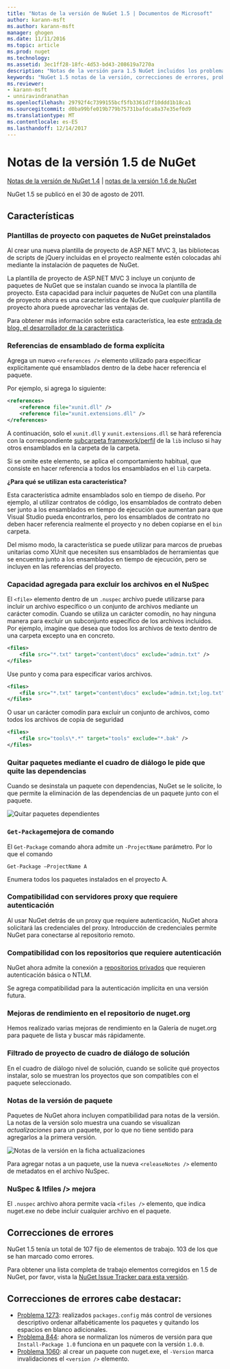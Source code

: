 ```yaml
---
title: "Notas de la versión de NuGet 1.5 | Documentos de Microsoft"
author: karann-msft
ms.author: karann-msft
manager: ghogen
ms.date: 11/11/2016
ms.topic: article
ms.prod: nuget
ms.technology: 
ms.assetid: 3ec1ff28-18fc-4d53-bd43-208619a7270a
description: "Notas de la versión para 1.5 NuGet incluidos los problemas conocidos, correcciones de errores, las funciones agregadas y dcr."
keywords: "NuGet 1.5 notas de la versión, correcciones de errores, problemas, conocidos agregan características, DCR"
ms.reviewer:
- karann-msft
- unniravindranathan
ms.openlocfilehash: 29792f4c7399155bcf5fb3361d7f10ddd1b18ca1
ms.sourcegitcommit: d0ba99bfe019b779b75731bafdca8a37e35ef0d9
ms.translationtype: MT
ms.contentlocale: es-ES
ms.lasthandoff: 12/14/2017
---
```

 # <a name="nuget-15-release-notes"></a>Notas de la versión 1.5 de NuGet

[Notas de la versión de NuGet 1.4](../release-notes/nuget-1.4.md) | [notas de la versión 1.6 de NuGet](../release-notes/nuget-1.6.md)

NuGet 1.5 se publicó en el 30 de agosto de 2011.

## <a name="features"></a>Características

### <a name="project-templates-with-preinstalled-nuget-packages"></a>Plantillas de proyecto con paquetes de NuGet preinstalados
Al crear una nueva plantilla de proyecto de ASP.NET MVC 3, las bibliotecas de scripts de jQuery incluidas en el proyecto realmente estén colocadas ahí mediante la instalación de paquetes de NuGet.

La plantilla de proyecto de ASP.NET MVC 3 incluye un conjunto de paquetes de NuGet que se instalan cuando se invoca la plantilla de proyecto. Esta capacidad para incluir paquetes de NuGet con una plantilla de proyecto ahora es una característica de NuGet que _cualquier_ plantilla de proyecto ahora puede aprovechar las ventajas de.

Para obtener más información sobre esta característica, lea este [entrada de blog, el desarrollador de la característica](http://blogs.msdn.com/b/marcinon/archive/2011/07/08/project-templates-and-preinstalled-nuget-packages.aspx).

### <a name="explicit-assembly-references"></a>Referencias de ensamblado de forma explícita
Agrega un nuevo `<references />` elemento utilizado para especificar explícitamente qué ensamblados dentro de la debe hacer referencia el paquete.

Por ejemplo, si agrega lo siguiente:

```xml
<references>
    <reference file="xunit.dll" />
    <reference file="xunit.extensions.dll" />
</references>
```

A continuación, solo el `xunit.dll` y `xunit.extensions.dll` se hará referencia con la correspondiente [subcarpeta framework/perfil](../schema/nuspec.md#explicit-assembly-references) de la `lib` incluso si hay otros ensamblados en la carpeta de la carpeta.

Si se omite este elemento, se aplica el comportamiento habitual, que consiste en hacer referencia a todos los ensamblados en el `lib` carpeta.

__¿Para qué se utilizan esta característica?__

Esta característica admite ensamblados solo en tiempo de diseño. Por ejemplo, al utilizar contratos de código, los ensamblados de contrato deben ser junto a los ensamblados en tiempo de ejecución que aumentan para que Visual Studio pueda encontrarlos, pero los ensamblados de contrato no deben hacer referencia realmente el proyecto y no deben copiarse en el `bin` carpeta.

Del mismo modo, la característica se puede utilizar para marcos de pruebas unitarias como XUnit que necesiten sus ensamblados de herramientas que se encuentra junto a los ensamblados en tiempo de ejecución, pero se incluyen en las referencias del proyecto.

### <a name="added-ability-to-exclude-files-in-the-nuspec"></a>Capacidad agregada para excluir los archivos en el NuSpec
El `<file>` elemento dentro de un `.nuspec` archivo puede utilizarse para incluir un archivo específico o un conjunto de archivos mediante un carácter comodín. Cuando se utiliza un carácter comodín, no hay ninguna manera para excluir un subconjunto específico de los archivos incluidos. Por ejemplo, imagine que desea que todos los archivos de texto dentro de una carpeta excepto una en concreto.

```xml
<files>
    <file src="*.txt" target="content\docs" exclude="admin.txt" />
</files>
```

Use punto y coma para especificar varios archivos.

```xml
<files>
    <file src="*.txt" target="content\docs" exclude="admin.txt;log.txt" />
</files>
```

O usar un carácter comodín para excluir un conjunto de archivos, como todos los archivos de copia de seguridad

```xml
<files>
    <file src="tools\*.*" target="tools" exclude="*.bak" />
</files>
```

### <a name="removing-packages-using-the-dialog-prompts-to-remove-dependencies"></a>Quitar paquetes mediante el cuadro de diálogo le pide que quite las dependencias
Cuando se desinstala un paquete con dependencias, NuGet se le solicite, lo que permite la eliminación de las dependencias de un paquete junto con el paquete.

![Quitar paquetes dependientes](./media/remove-dependent-packages.png)


### <a name="get-package-command-improvement"></a>`Get-Package`mejora de comando
El `Get-Package` comando ahora admite un `-ProjectName` parámetro. Por lo que el comando

    Get-Package –ProjectName A

Enumera todos los paquetes instalados en el proyecto A.

### <a name="support-for-proxies-that-require-authentication"></a>Compatibilidad con servidores proxy que requiere autenticación
Al usar NuGet detrás de un proxy que requiere autenticación, NuGet ahora solicitará las credenciales del proxy. Introducción de credenciales permite NuGet para conectarse al repositorio remoto.

### <a name="support-for-repositories-that-require-authentication"></a>Compatibilidad con los repositorios que requiere autenticación
NuGet ahora admite la conexión a [repositorios privados](../hosting-packages/local-feeds.md) que requieren autenticación básica o NTLM.

Se agrega compatibilidad para la autenticación implícita en una versión futura.

### <a name="performance-improvements-to-the-nugetorg-repository"></a>Mejoras de rendimiento en el repositorio de nuget.org
Hemos realizado varias mejoras de rendimiento en la Galería de nuget.org para paquete de lista y buscar más rápidamente.

### <a name="solution-dialog-project-filtering"></a>Filtrado de proyecto de cuadro de diálogo de solución
En el cuadro de diálogo nivel de solución, cuando se solicite qué proyectos instalar, solo se muestran los proyectos que son compatibles con el paquete seleccionado.

### <a name="package-release-notes"></a>Notas de la versión de paquete
Paquetes de NuGet ahora incluyen compatibilidad para notas de la versión. La notas de la versión solo muestra una cuando se visualizan _actualizaciones_ para un paquete, por lo que no tiene sentido para agregarlos a la primera versión.

![Notas de la versión en la ficha actualizaciones](./media/manage-nuget-packages-release-notes.png)

Para agregar notas a un paquete, use la nueva `<releaseNotes />` elemento de metadatos en el archivo NuSpec.

### <a name="nuspec-ltfiles-gt-improvement"></a>NuSpec & ltfiles /&gt; mejora
El `.nuspec` archivo ahora permite vacía `<files />` elemento, que indica nuget.exe no debe incluir cualquier archivo en el paquete.

## <a name="bug-fixes"></a>Correcciones de errores
NuGet 1.5 tenía un total de 107 fijo de elementos de trabajo. 103 de los que se han marcado como errores.

Para obtener una lista completa de trabajo elementos corregidos en 1.5 de NuGet, por favor, vista la [NuGet Issue Tracker para esta versión](http://nuget.codeplex.com/workitem/list/advanced?keyword=&status=All&type=All&priority=All&release=NuGet%201.5&assignedTo=All&component=All&sortField=Summary&sortDirection=Descending&page=0).

## <a name="bug-fixes-worth-noting"></a>Correcciones de errores cabe destacar:

* [Problema 1273](http://nuget.codeplex.com/workitem/1273): realizados `packages.config` más control de versiones descriptivo ordenar alfabéticamente los paquetes y quitando los espacios en blanco adicionales.
* [Problema 844](http://nuget.codeplex.com/workitem/844): ahora se normalizan los números de versión para que `Install-Package 1.0` funciona en un paquete con la versión `1.0.0`.
* [Problema 1060](http://nuget.codeplex.com/workitem/1060): al crear un paquete con nuget.exe, el `-Version` marca invalidaciones el `<version />` elemento.

